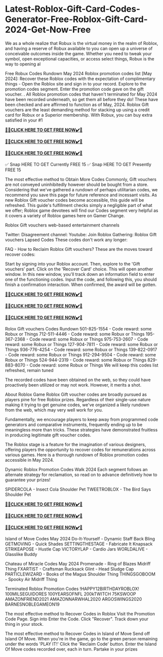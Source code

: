 # Latest-Roblox-Gift-Card-Codes-Generator-Free-Roblox-Gift-Card-2024-Get-Now-Free

We as a whole realize that Robux is the virtual money in the realm of Roblox, and having a reserve of Robux available to you can open up a universe of conceivable outcomes inside the game. Whether you need to tweak your symbol, open exceptional capacities, or access select things, Robux is the way to opening al

Free Robux Codes Rundown May 2024 Roblox promotion codes list [May 2024]: Recover these Roblox codes with the expectation of complimentary things - Open the Roblox site and sign in to your record. Explore to the promotion codes segment. Enter the promotion code gave on the gift voucher. . All Roblox promotion codes that haven't terminated for May 2024 have been recorded underneath, so get them all before they do! These have been checked and are affirmed to function as of May, 2024. Roblox Gift vouchers are the least demanding method for stacking up using a credit card for Robux or a Superior membership. With Robux, you can buy extra satisfied in your #1

**[🎁🎁CLICK HERE TO GET FREE NOW✔️🎁](https://tinyurl.com/dfthhhuglatestroblox)**

**[🎁🎁CLICK HERE TO GET FREE NOW✔️🎁](https://tinyurl.com/dfthhhuglatestroblox)**

**[🎁🎁CLICK HERE TO GET FREE NOW✔️🎁](https://tinyurl.com/dfthhhuglatestroblox)**

:white_check_mark: Snap HERE TO GET Currently FREE 15 :white_check_mark: Snap HERE TO GET Presently FREE 15

The most effective method to Obtain More Codes
Commonly, Gift vouchers are not conveyed uninhibitedly however should be bought from a store. Considering that we've gathered a rundown of perhaps utilitarian codes, we recommend you save this page for future reference and incessant visits. As new Roblox Gift voucher codes become accessible, this guide will be refreshed. This guide's fulfillment checks simply a negligible part of what we offer; Roblox game devotees will find our Codes segment very helpful as it covers a variety of Roblox games here on Gamer Change.

Roblox Gift vouchers web-based entertainment channels

Twitter:
Disagreement channel:
Youtube:
Join Roblox Gathering:
Roblox Gift vouchers Lapsed Codes
These codes don't work any longer:

FAQ - How to Reclaim Roblox Gift vouchers?
These are the moves toward recover codes:

Start by signing into your Roblox account.
Then, explore to the 'Gift vouchers' part.
Click on the 'Recover Card' choice. This will open another window.
In this new window, you'll track down an information field to enter one of the functioning codes.
Input the code, and following this, you should finish a confirmation interaction.
When confirmed, the award will be gotten.

**[🎁🎁CLICK HERE TO GET FREE NOW✔️🎁](https://tinyurl.com/dfthhhuglatestroblox)**

**[🎁🎁CLICK HERE TO GET FREE NOW✔️🎁](https://tinyurl.com/dfthhhuglatestroblox)**

**[🎁🎁CLICK HERE TO GET FREE NOW✔️🎁](https://tinyurl.com/dfthhhuglatestroblox)**

Rolox Gift vouchers Codes Rundown
501-825-1554 - Code reward: some Robux or Things
712-511-4446 - Code reward: some Robux or Things
195-367-2368 - Code reward: some Robux or Things
975-753-2607 - Code reward: some Robux or Things
127-904-7811 - Code reward: some Robux or Things
936-776-4254 - Code reward: some Robux or Things
139-822-0917 - Code reward: some Robux or Things
912-294-9504 - Code reward: some Robux or Things
524-944-2319 - Code reward: some Robux or Things
829-883-8070 - Code reward: some Robux or Things
We will keep this codes list refreshed, remain tuned

The recorded codes have been obtained on the web, so they could have proactively been utilized or may not work. However, it merits a shot.

About Roblox Game
Roblox Gift voucher codes are broadly pursued as players pine for free Roblox prizes. Regardless of their single-use nature making it trying to get genuine codes, we've organized a likely rundown from the web, which may very well work for you.

Fundamentally, we encourage players to keep away from programmed code generators and comparative instruments, frequently ending up to be meaningless more than tricks. These strategies have demonstrated fruitless in producing legitimate gift voucher codes.

The Roblox stage is a feature for the imagination of various designers, offering players the opportunity to recover codes for remunerations across various games. Here is a thorough rundown of Roblox promotion codes accessible in May 2024.

Dynamic Roblox Promotion Codes Walk 2024
Each segment follows an alternate strategy for reclamation, so read on to advance definitively how to guarantee your prizes!

SPIDERCOLA - Insect Cola Shoulder Pet
TWEETROBLOX - The Bird Says Shoulder Pet

**[🎁🎁CLICK HERE TO GET FREE NOW✔️🎁](https://tinyurl.com/dfthhhuglatestroblox)**

**[🎁🎁CLICK HERE TO GET FREE NOW✔️🎁](https://tinyurl.com/dfthhhuglatestroblox)**

**[🎁🎁CLICK HERE TO GET FREE NOW✔️🎁](https://tinyurl.com/dfthhhuglatestroblox)**

Island of Move Codes May 2024
Do-It-Yourself - Dynamic Staff Back Bling
GETMOVING - Quick Shades
SETTINGTHESTAGE - Fabricate It Knapsack
STRIKEAPOSE - Hustle Cap
VICTORYLAP - Cardio Jars
WORLDALIVE - Glasslike Buddy

Chateau of Miracle Codes May 2024
Promenade - Ring of Blazes Midriff Thing
FXARTIST - Craftsman Rucksack
Glint - Head Sludge Cap
PARTICLEWIZARD - Books of the Magus Shoulder Thing
THINGSGOBOOM - Spooky Air Midriff Thing

Terminated Roblox Promotion Codes
!HAPPY12BIRTHDAYROBLOX!
100MILSEGUIDORES
100YEARSOFNFL
200kTWITCH
75KSWOOP
AMAZONFRIEND2021
AMAZONNARWHAL2020
ARGOSWINGS2020
BARNESNOBLEGAMEON19

The most effective method to Recover Codes in Roblox
Visit the Promotion Code Page.
Sign into
Enter the Code.
Click "Recover".
Track down your thing in your stock.

The most effective method to Recover Codes in Island of Move
Send off Island Of Move.
When you're in the game, go to the green person remaining under the words 'PLAY IT!'
Click the 'Reclaim Code' button.
Enter the Island Of Move codes recorded over, each in turn.
Partake in your prizes
